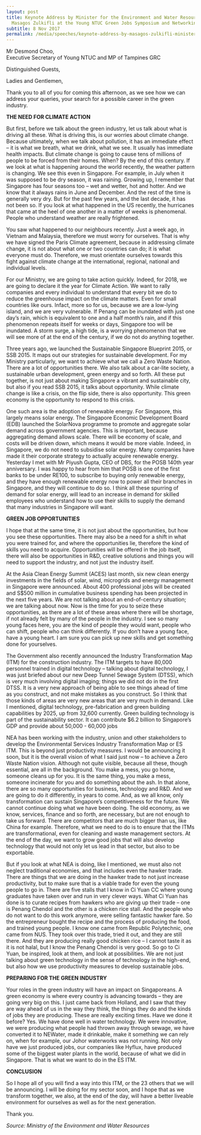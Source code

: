 ```yaml
---
layout: post
title: Keynote Address by Minister for the Environment and Water Resources
  Masagos Zulkifli at the Young NTUC Green Jobs Symposium and Networking 2017
subtitle: 8 Nov 2017
permalink: /media/speeches/keynote-address-by-masagos-zulkifli-minister-for-the-environment-and-water-resources-at-the-young-ntuc-green-jobs-symposium-and-networking-2017-8-november-2017
---
```

Mr Desmond Choo,   
Executive Secretary of Young NTUC and MP of Tampines GRC

Distinguished Guests,

Ladies and Gentlemen,

Thank you to all of you for coming this afternoon, as we see how we can address your queries, your search for a possible career in the green industry.

**THE NEED FOR CLIMATE ACTION**

But first, before we talk about the green industry, let us talk about what is driving all these. What is driving this, is our worries about climate change. Because ultimately, when we talk about pollution, it has an immediate effect  – it is what we breath, what we drink, what we see. It usually has immediate health impacts. But climate change is going to cause tens of millions of people to be forced from their homes. When? By the end of this century. If we look at what is happening around the world recently, the weather pattern is changing. We see this even in Singapore. For example, in July when it was supposed to be dry season, it was raining. Growing up, I remember that Singapore has four seasons too – wet and wetter, hot and hotter. And we know that it always rains in June and December. And the rest of the time is generally very dry. But for the past few years, and the last decade, it has not been so. If you look at what happened in the US recently, the hurricanes that came at the heel of one another in a matter of weeks is phenomenal. People who understand weather are really frightened.

You saw what happened to our neighbours recently. Just a week ago, in Vietnam and Malaysia, therefore we must worry for ourselves. That is why we have signed the Paris Climate agreement, because in addressing climate change, it is not about what one or two countries can do; it is what everyone must do. Therefore, we must orientate ourselves towards this fight against climate change at the international, regional, national and individual levels.

For our Ministry, we are going to take action quickly. Indeed, for 2018, we are going to declare it the year for Climate Action. We want to rally companies and every individual to understand that every bit we do to reduce the greenhouse impact on the climate matters. Even for small countries like ours. Infact, more so for us, because we are a low-lying island, and we are very vulnerable. If Penang can be inundated with just one day’s rain, which is equivalent to one and a half month’s rain, and if this phenomenon repeats itself for weeks or days, Singapore too will be inundated. A storm surge, a high tide, is a worrying phenomenon that we will see more of at the end of the century, if we do not do anything together.

Three years ago, we launched the Sustainable Singapore Blueprint 2015, or SSB 2015. It maps out our strategies for sustainable development. For my Ministry particularly, we want to achieve what we call a Zero Waste Nation. There are a lot of opportunities there. We also talk about a car-lite society, a sustainable urban development, green energy and so forth. All these put together, is not just about making Singapore a vibrant and sustainable city, but also if you read SSB 2015, it talks about opportunity. While climate change is like a crisis, on the flip side, there is also opportunity. This green economy is the opportunity to respond to this crisis.

One such area is the adoption of renewable energy. For Singapore, this largely means solar energy. The Singapore Economic Development Board (EDB) launched the SolarNova programme to promote and aggregate solar demand across government agencies. This is important, because aggregating demand allows scale. There will be economy of scale, and costs will be driven down, which means it would be more viable. Indeed, in Singapore, we do not need to subsidise solar energy. Many companies have made it their corporate strategy to actually acquire renewable energy. Yesterday I met with Mr Piyush Gupta, CEO of DBS, for the POSB 140th year anniversary. I was happy to hear from him that POSB is one of the first banks to be under RE100, to subscribe to buying only renewable energy, and they have enough renewable energy now to power all their branches in Singapore, and they will continue to do so. I think all these spurring of demand for solar energy, will lead to an increase in demand for skilled employees who understand how to use their skills to supply the demand that many industries in Singapore will want.

**GREEN JOB OPPORTUNITIES**

I hope that at the same time, it is not just about the opportunities, but how you see these opportunities. There may also be a need for a shift in what you were trained for, and where the opportunities lie, therefore the kind of skills you need to acquire. Opportunities will be offered in the job itself, there will also be opportunities in R&D, creative solutions and things you will need to support the industry, and not just the industry itself.

At the Asia Clean Energy Summit (ACES) last month, six new clean energy investments in the fields of solar, wind, microgrids and energy management in Singapore were announced. About 400 professional jobs will be created and S$500 million in cumulative business spending has been projected in the next five years. We are not talking about an end-of-century situation; we are talking about now. Now is the time for you to seize these opportunities, as there are a lot of these areas where there will be shortage, if not already felt by many of the people in the industry.  I see so many young faces here, you are the kind of people they would want, people who can shift, people who can think differently. If you don’t have a young face, have a young heart. I am sure you can pick up new skills and get something done for yourselves.

The Government also recently announced the Industry Transformation Map (ITM) for the construction industry. The ITM targets to have 80,000 personnel trained in digital technology – talking about digital technology, I was just briefed about our new Deep Tunnel Sewage System (DTSS), which is very much involving digital imaging; things we did not do in the first DTSS. It is a very new approach of being able to see things ahead of time as you construct, and not make mistakes as you construct. So I think that those kinds of areas are very new areas that are very much in demand. Like I mentioned, digital technology, pre-fabrication and green building capabilities by 2025, up from 32,600 currently. Green building technology is part of the sustainability sector. It can contribute $6.2 billion to Singapore’s GDP and provide about 50,000 - 60,000 jobs

NEA has been working with the industry, union and other stakeholders to develop the Environmental Services Industry Transformation Map or ES ITM. This is beyond just productivity measures. I would be announcing it soon, but it is the overall vision of what I said just now – to achieve a Zero Waste Nation vision. Although not quite visible, because all these, though essential, are all in the background. You make a mess, you go home, someone cleans up for you. It is the same thing, you make a mess, someone incinerate for you and do something about the ash. In that alone, there are so many opportunities for business, technology and R&D. And we are going to do it differently, in years to come. And, as we all know, only transformation can sustain Singapore’s competitiveness for the future.  We cannot continue doing what we have been doing. The old economy, as we know, services, finance and so forth, are necessary, but are not enough to take us forward. There are competitors that are much bigger than us, like China for example. Therefore, what we need to do is to ensure that the ITMs are transformational, even for cleaning and waste management sectors.  At the end of the day, we want to grow good jobs that will also develop technology that would not only let us lead in that sector, but also to be exportable.

But if you look at what NEA is doing, like I mentioned, we must also not neglect traditional economies, and that includes even the hawker trade. There are things that we are doing in the hawker trade to not just increase productivity, but to make sure that is a viable trade for even the young people to go in. There are five stalls that I know in Ci Yuan CC where young graduates have taken over and run in very clever ways. What Ci Yuan has done is to curate recipes from hawkers who are giving up their trade – one is Penang Chendol and the other is a chicken rice stall. And the people who do not want to do this work anymore, were selling fantastic hawker fare. So the entrepreneur bought the recipe and the process of producing the food, and trained young people. I know one came from Republic Polytechnic, one came from NUS. They took over this trade, tried it out, and they are still there. And they are producing really good chicken rice – I cannot taste it as it is not halal, but I know the Penang Chendol is very good. So go to Ci Yuan, be inspired, look at them, and look at possibilities. We are not just talking about green technology in the sense of technology in the high-end, but also how we use productivity measures to develop sustainable jobs.

**PREPARING FOR THE GREEN INDUSTRY**

Your roles in the green industry will have an impact on Singaporeans. A green economy is where every country is advancing towards – they are going very big on this. I just came back from Holland, and I saw that they are way ahead of us in the way they think, the things they do and the kinds of jobs they are producing. These are really exciting times. Have we done it before? Yes. We have done well in water technology. We were innovative, we were producing what people had thrown away through sewage, we have converted it to NEWater, made it drinkable, make it something we can rely on, when for example, our Johor waterworks was not running. Not only have we just produced jobs, our companies like Hyflux, have produced some of the biggest water plants in the world, because of what we did in Singapore. That is what we want to do in the ES ITM.

**CONCLUSION**

So I hope all of you will find a way into this ITM, or the 23 others that we will be announcing. I will be doing for my sector soon, and I hope that as we transform together, we also, at the end of the day, will have a better liveable environment for ourselves as well as for the next generation.

Thank you.

*Source: Ministry of the Environment and Water Resources*